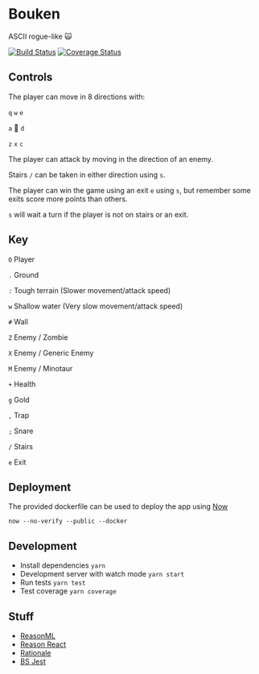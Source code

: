 # Bouken

ASCII rogue-like 🙀

[![Build Status](https://travis-ci.org/RawToast/bouken.svg?branch=master)](https://travis-ci.org/RawToast/bouken)
[![Coverage Status](https://coveralls.io/repos/github/RawToast/bouken/badge.svg?branch=master)](https://coveralls.io/github/RawToast/bouken?branch=master)

## Controls

The player can move in 8 directions with:

 `q` `w` `e`

 `a` 🐾 `d`

 `z` `x` `c`

The player can attack by moving in the direction of an enemy.

Stairs `/` can be taken in either direction using `s`.

The player can win the game using an exit `e` using `s`, but remember some exits score more points than others.

`s` will wait a turn if the player is not on stairs or an exit.

## Key

`O` Player

`.` Ground

`:` Tough terrain (Slower movement/attack speed)

`w` Shallow water (Very slow movement/attack speed)

`#` Wall

`Z` Enemy / Zombie

`X` Enemy / Generic Enemy

`M` Enemy / Minotaur

`+` Health

`g` Gold

`,` Trap

`;` Snare

`/` Stairs

`e` Exit

## Deployment

The provided dockerfile can be used to deploy the app using [Now](https://zeit.co/now)

`now --no-verify --public --docker`

## Development

* Install dependencies `yarn`
* Development server with watch mode `yarn start`
* Run tests `yarn test`
* Test coverage `yarn coverage`

## Stuff

* [ReasonML](https://reasonml.github.io/)
* [Reason React](https://reasonml.github.io/reason-react/)
* [Rationale](https://github.com/jonlaing/rationale)
* [BS Jest](https://github.com/glennsl/bs-jest)
